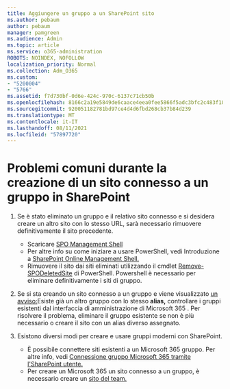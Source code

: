 ```yaml
---
title: Aggiungere un gruppo a un SharePoint sito
ms.author: pebaum
author: pebaum
manager: pamgreen
ms.audience: Admin
ms.topic: article
ms.service: o365-administration
ROBOTS: NOINDEX, NOFOLLOW
localization_priority: Normal
ms.collection: Adm_O365
ms.custom:
- "5200004"
- "5766"
ms.assetid: f7d730bf-0d6e-424c-970c-6137c71cb50b
ms.openlocfilehash: 8166c2a19e5849de6caace4eea0fee5866f5adc3bfc2c483f18fc788c1bf2fa9
ms.sourcegitcommit: 920051182781bd97ce4d4d6fbd268cb37b84d239
ms.translationtype: MT
ms.contentlocale: it-IT
ms.lasthandoff: 08/11/2021
ms.locfileid: "57897720"
---
```

# <a name="common-issues-when-creating-a-group-connected-site-in-sharepoint"></a>Problemi comuni durante la creazione di un sito connesso a un gruppo in SharePoint

1. Se è stato eliminato un gruppo e il relativo sito connesso e si desidera creare un altro sito con lo stesso URL, sarà necessario rimuovere definitivamente il sito precedente.

   - Scaricare [SPO Management Shell](https://support.office.com/article/introduction-to-the-sharepoint-online-management-shell-c16941c3-19b4-4710-8056-34c034493429)
   - Per altre info su come iniziare a usare PowerShell, vedi Introduzione a [SharePoint Online Management Shell.](https://docs.microsoft.com/powershell/module/sharepoint-online/remove-sposite)
   - Rimuovere il sito dai siti eliminati utilizzando il cmdlet [Remove-SPODeletedSite](https://docs.microsoft.com/powershell/module/sharepoint-online/remove-sposite?view=sharepoint-ps) di PowerShell. Powershell è necessario per eliminare definitivamente i siti di gruppo.

1. Se si sta creando un sito connesso a un gruppo e viene visualizzato [un avviso:](https://admin.microsoft.com/AdminPortal/Home#/groups)Esiste già un altro gruppo con lo stesso **alias,** controllare i gruppi esistenti dal interfaccia di amministrazione di Microsoft 365 . Per risolvere il problema, eliminare il gruppo esistente se non è più necessario o creare il sito con un alias diverso assegnato.

1. Esistono diversi modi per creare e usare gruppi moderni con SharePoint.

   - È possibile connettere siti esistenti a un Microsoft 365 gruppo. Per altre info, vedi [Connessione gruppo Microsoft 365 tramite l'SharePoint utente.](https://docs.microsoft.com/sharepoint/dev/transform/modernize-connect-to-office365-group#connect-an-office-365-group-using-the-sharepoint-user-interface)
   - Per creare un Microsoft 365 un sito connesso a un gruppo, è necessario creare un [sito del team.](https://admin.microsoft.com/sharepoint)
